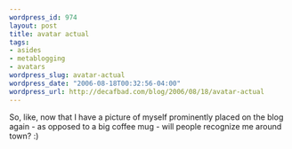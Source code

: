 ```yaml
--- 
wordpress_id: 974
layout: post
title: avatar actual
tags: 
- asides
- metablogging
- avatars
wordpress_slug: avatar-actual
wordpress_date: "2006-08-18T00:32:56-04:00"
wordpress_url: http://decafbad.com/blog/2006/08/18/avatar-actual
---
```

So, like, now that I have a picture of myself prominently placed on the blog again - as opposed to a big coffee mug - will people recognize me around town?  :)
